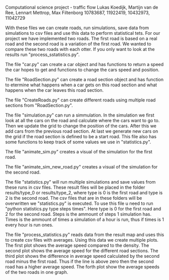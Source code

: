Computational science project - traffic flow
Lukas Koedijk, Martijn van de Ree, Lennart Mettrop, Max Filtenborg
10783687, 11922419, 10432973, 11042729

With these files we can create roads, run simulations, save data from
simulations to csv files and use this data to perform statistical tets.
For our project we have implemented two roads. The first road is based
on a real road and the second road is a variation of the first road.
We wanted to compare these two roads with each otter. If you only want
to look at the results run "process_sstatistics.py".

The file "car.py" can create a car object and has functions to return a
speed the car hopes to get and functions to change the cars speed and
position.

The file "RoadSection.py" can create a road section object and has function
to etermine what happens when a car gets on this road section and what
happens when the car leaves this road section.

The file "CreateRoads.py" can create different roads using multiple road
sections from "RoadSection.py".

The file "simulation.py" can run a simmulation. In the simulation we first
look at all the cars on the road and calculate where the cars want to go to.
Then we update the grid to change the position of the cars. After this we
add cars from the previous road section. At last we generate new cars
on the grid if the road section is defined to be a start road. This file
also has some functions to keep track of some values we use in "statistics.py".

The file "animate_sim.py" creates a visual of the simulation for the first road.

The file "animate_sim_new_road.py" creates a visual of the simulation for
the second road.

The file "statistics.py" will run multiple simulations and save values from
these runs in csv files. These result files will be placed in the folder
results/type_0 or results/type_2, where type is 0 is the first road and
type is 2 is the second road. The csv files that are in these folders will
be overwritten we "statistics.py" is executed. To use this file u need
to run "python statistics.py type steps times". Here type is 0 for the
first road and 2 for the second road. Steps is the ammount of steps
1 simulation has. Times is the ammount of times a simulation of a hour
is run, thus if times is 1 every hour is run ones.

The file "process_statistics.py" reads data from the result map and uses
this to create csv files with averages. Using this data we create multiple
plots. The first plot shows the average speed compared to the density.
The second plot shows the average speed for the different road sections.
The third plot shows the difference in average speed calculated by the second
road minus the first road. Thus if the line is above zero then the second
road has a higher average speed. The forth plot show the average speeds of the
two roads in one graph.